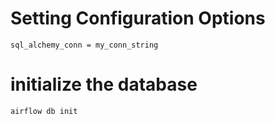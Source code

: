 # Setting Configuration Options
    sql_alchemy_conn = my_conn_string
    
# initialize the database
    airflow db init

# 


